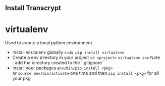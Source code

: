## Install Transcrypt

# virtualenv

Used to create a local python environment

- Install virutalenv globally
  `sudo pip install virtualenv`
- Create a env directory in your project
  `cd <project>`
  `virtualenv env`
  Note : add the directory created to the `.gitignore``
- Install your packages
  `env/bin/pip install <pkg>`  
  or
  `source env/bin/activate` one time and then `pip install <pkg>` for all your pkg
